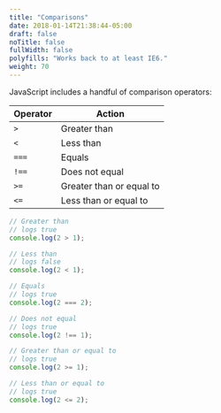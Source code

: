 ```yaml
---
title: "Comparisons"
date: 2018-01-14T21:38:44-05:00
draft: false
noTitle: false
fullWidth: false
polyfills: "Works back to at least IE6."
weight: 70
---
```


JavaScript includes a handful of comparison operators:

| Operator | Action                   |
|----------|--------------------------|
| `>`      | Greater than             |
| `<`      | Less than                |
| `===`    | Equals                   |
| `!==`    | Does not equal           |
| `>=`     | Greater than or equal to |
| `<=`     | Less than or equal to    |

```javascript
// Greater than
// logs true
console.log(2 > 1);

// Less than
// logs false
console.log(2 < 1);

// Equals
// logs true
console.log(2 === 2);

// Does not equal
// logs true
console.log(2 !== 1);

// Greater than or equal to
// logs true
console.log(2 >= 1);

// Less than or equal to
// logs true
console.log(2 <= 2);
```